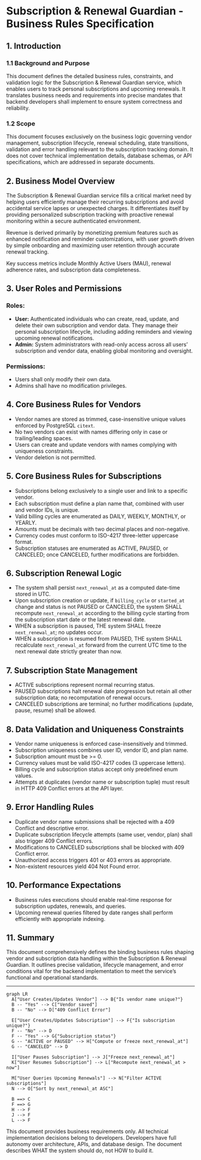 # Subscription & Renewal Guardian - Business Rules Specification

## 1. Introduction

### 1.1 Background and Purpose

This document defines the detailed business rules, constraints, and validation logic for the Subscription & Renewal Guardian service, which enables users to track personal subscriptions and upcoming renewals. It translates business needs and requirements into precise mandates that backend developers shall implement to ensure system correctness and reliability.

### 1.2 Scope

This document focuses exclusively on the business logic governing vendor management, subscription lifecycle, renewal scheduling, state transitions, validation and error handling relevant to the subscription tracking domain. It does not cover technical implementation details, database schemas, or API specifications, which are addressed in separate documents.

## 2. Business Model Overview

The Subscription & Renewal Guardian service fills a critical market need by helping users efficiently manage their recurring subscriptions and avoid accidental service lapses or unexpected charges. It differentiates itself by providing personalized subscription tracking with proactive renewal monitoring within a secure authenticated environment.

Revenue is derived primarily by monetizing premium features such as enhanced notification and reminder customizations, with user growth driven by simple onboarding and maximizing user retention through accurate renewal tracking.

Key success metrics include Monthly Active Users (MAU), renewal adherence rates, and subscription data completeness.

## 3. User Roles and Permissions

### Roles:
- **User:** Authenticated individuals who can create, read, update, and delete their own subscription and vendor data. They manage their personal subscription lifecycle, including adding reminders and viewing upcoming renewal notifications.
- **Admin:** System administrators with read-only access across all users’ subscription and vendor data, enabling global monitoring and oversight.

### Permissions:
- Users shall only modify their own data.
- Admins shall have no modification privileges.

## 4. Core Business Rules for Vendors

- Vendor names are stored as trimmed, case-insensitive unique values enforced by PostgreSQL `citext`.
- No two vendors can exist with names differing only in case or trailing/leading spaces.
- Users can create and update vendors with names complying with uniqueness constraints.
- Vendor deletion is not permitted.

## 5. Core Business Rules for Subscriptions

- Subscriptions belong exclusively to a single user and link to a specific vendor.
- Each subscription must define a plan name that, combined with user and vendor IDs, is unique.
- Valid billing cycles are enumerated as DAILY, WEEKLY, MONTHLY, or YEARLY.
- Amounts must be decimals with two decimal places and non-negative.
- Currency codes must conform to ISO-4217 three-letter uppercase format.
- Subscription statuses are enumerated as ACTIVE, PAUSED, or CANCELED; once CANCELED, further modifications are forbidden.

## 6. Subscription Renewal Logic

- The system shall persist `next_renewal_at` as a computed date-time stored in UTC.
- Upon subscription creation or update, if `billing_cycle` or `started_at` change and status is not PAUSED or CANCELED, the system SHALL recompute `next_renewal_at` according to the billing cycle starting from the subscription start date or the latest renewal date.
- WHEN a subscription is paused, THE system SHALL freeze `next_renewal_at`; no updates occur.
- WHEN a subscription is resumed from PAUSED, THE system SHALL recalculate `next_renewal_at` forward from the current UTC time to the next renewal date strictly greater than now.

## 7. Subscription State Management

- ACTIVE subscriptions represent normal recurring status.
- PAUSED subscriptions halt renewal date progression but retain all other subscription data; no recomputation of renewal occurs.
- CANCELED subscriptions are terminal; no further modifications (update, pause, resume) shall be allowed.

## 8. Data Validation and Uniqueness Constraints

- Vendor name uniqueness is enforced case-insensitively and trimmed.
- Subscription uniqueness combines user ID, vendor ID, and plan name.
- Subscription amount must be >= 0.
- Currency values must be valid ISO-4217 codes (3 uppercase letters).
- Billing cycle and subscription status accept only predefined enum values.
- Attempts at duplicates (vendor name or subscription tuple) must result in HTTP 409 Conflict errors at the API layer.

## 9. Error Handling Rules

- Duplicate vendor name submissions shall be rejected with a 409 Conflict and descriptive error.
- Duplicate subscription lifecycle attempts (same user, vendor, plan) shall also trigger 409 Conflict errors.
- Modifications to CANCELED subscriptions shall be blocked with 409 Conflict error.
- Unauthorized access triggers 401 or 403 errors as appropriate.
- Non-existent resources yield 404 Not Found error.

## 10. Performance Expectations

- Business rules executions should enable real-time response for subscription updates, renewals, and queries.
- Upcoming renewal queries filtered by date ranges shall perform efficiently with appropriate indexing.

## 11. Summary

This document comprehensively defines the binding business rules shaping vendor and subscription data handling within the Subscription & Renewal Guardian. It outlines precise validation, lifecycle management, and error conditions vital for the backend implementation to meet the service’s functional and operational standards.

---

```mermaid
graph LR
  A["User Creates/Updates Vendor"] --> B{"Is vendor name unique?"}
  B -- "Yes" --> C["Vendor saved"]
  B -- "No" --> D["409 Conflict Error"]

  E["User Creates/Updates Subscription"] --> F{"Is subscription unique?"}
  F -- "No" --> D
  F -- "Yes" --> G{"Subscription status"}
  G -- "ACTIVE or PAUSED" --> H["Compute or freeze next_renewal_at"]
  G -- "CANCELED" --> D

  I["User Pauses Subscription"] --> J["Freeze next_renewal_at"]
  K["User Resumes Subscription"] --> L["Recompute next_renewal_at > now"]

  M["User Queries Upcoming Renewals"] --> N["Filter ACTIVE subscriptions"]
  N --> O["Sort by next_renewal_at ASC"]

  B ==> C
  F ==> G
  H --> F
  J --> F
  L --> F
```

This document provides business requirements only. All technical implementation decisions belong to developers. Developers have full autonomy over architecture, APIs, and database design. The document describes WHAT the system should do, not HOW to build it.